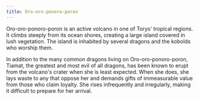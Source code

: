 ```yaml
---
title: Oro-oro-ponoro-poron
---
```


Oro-oro-ponoro-poron is an active volcano in one of Torys' tropical regions. It climbs steeply from its ocean shores, creating a large island covered in lush vegetation. The island is inhabited by several dragons and the kobolds who worship them.

In addition to the many common dragons living on Oro-oro-ponoro-poron, Tiamat, the greatest and most evil of all dragons, has been known to erupt from the volcano's crater when she is least expected. When she does, she lays waste to any that oppose her and demands gifts of immeasurable value from those who claim loyalty. She rises infrequently and irregularly, making it difficult to prepare for her arrival.
